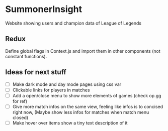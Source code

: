 # SummonerInsight
Website showing users and champion data of League of Legends

## Redux

Define global flags in Context.js and import them in other components (not constant functions).

## Ideas for next stuff

- [ ] Make dark mode and day mode pages using css var
- [ ] Clickable links for players in matches
- [ ] Add a open/close menu to show more elements of games (check op.gg for ref)
- [ ] Give more match infos on the same view, feeling like infos is to concised right now, (Maybe show less infos for matches when match menu closed)
- [ ] Make hover over items show a tiny text description of it